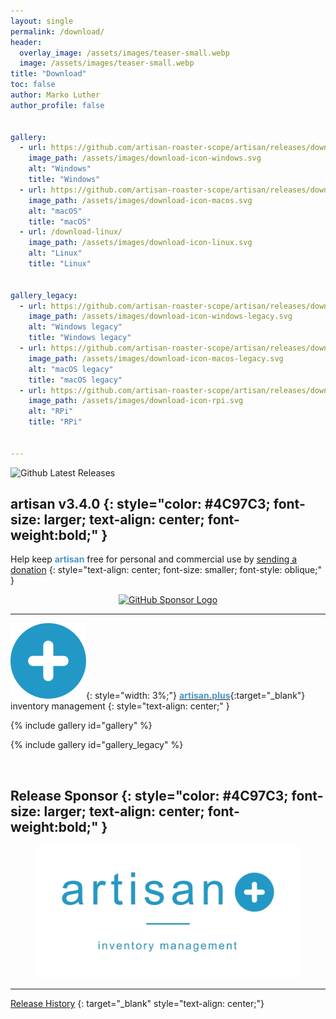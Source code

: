 ```yaml
---
layout: single
permalink: /download/
header:
  overlay_image: /assets/images/teaser-small.webp
  image: /assets/images/teaser-small.webp
title: "Download"
toc: false
author: Marko Luther
author_profile: false


gallery:
  - url: https://github.com/artisan-roaster-scope/artisan/releases/download/v3.4.0/artisan-win-x64-3.4.0-setup.exe
    image_path: /assets/images/download-icon-windows.svg
    alt: "Windows"
    title: "Windows"
  - url: https://github.com/artisan-roaster-scope/artisan/releases/download/v3.4.0/artisan-mac-3.4.0.dmg
    image_path: /assets/images/download-icon-macos.svg
    alt: "macOS"
    title: "macOS"
  - url: /download-linux/
    image_path: /assets/images/download-icon-linux.svg
    alt: "Linux"
    title: "Linux"
    

gallery_legacy:
  - url: https://github.com/artisan-roaster-scope/artisan/releases/download/v3.4.0/artisan-win-x64-legacy-3.4.0-setup.exe
    image_path: /assets/images/download-icon-windows-legacy.svg
    alt: "Windows legacy"
    title: "Windows legacy"
  - url: https://github.com/artisan-roaster-scope/artisan/releases/download/v3.4.0/artisan-mac-legacy-3.4.0.dmg
    image_path: /assets/images/download-icon-macos-legacy.svg
    alt: "macOS legacy"
    title: "macOS legacy"
  - url: https://github.com/artisan-roaster-scope/artisan/releases/download/v3.4.0/artisan-linux-3.4.0_PiOS64-bookworm.deb
    image_path: /assets/images/download-icon-rpi.svg
    alt: "RPi"
    title: "RPi"


---
```


<p><img fetchpriority="high" src="https://img.shields.io/github/downloads/artisan-roaster-scope/artisan/latest/total?logo=github&amp;label=downloads&amp;color=f5f5f5&amp;labelColor=9C9C9C&amp;style=flat" alt="Github Latest Releases" class="align-right" /></p>

**artisan v3.4.0**
{: style="color: #4C97C3; font-size: larger; text-align: center; font-weight:bold;" }
---
Help keep **<span style="color: #4C97C3;">artisan</span>** free for personal and commercial use by [sending a donation](/donate) 
{: style="text-align: center; font-size: smaller; font-style: oblique;" }
<p style="text-align: center;"><a aria-label="Donate to keep Artisan free and going" href="https://github.com/sponsors/artisan-roaster-scope"><img src="https://img.shields.io/static/v1?label=Sponsor&amp;message=%E2%9D%A4&amp;logo=GitHub&amp;color=%23fe8e86" alt="GitHub Sponsor Logo" /></a></p>


---

![image](/assets/images/artisan-plus-logo.svg){: style="width: 3%;"} [<span style="color: #4C97C3;font-weight:bold;">artisan.plus</span>](https://artisan.plus){:target="_blank"} inventory management
{: style="text-align: center;" }

{% include gallery id="gallery" %}


{% include gallery id="gallery_legacy" %}



<br>

**Release Sponsor**
{: style="color: #4C97C3; font-size: larger; text-align: center; font-weight:bold;" }
---

<figure>
      <a aria-label="Release Sponsor artisan.plus" target="_blank" href="https://artisan.plus" title="artisan.plus">
          <img src="/assets/images/artisan-plus.webp" alt="artisan.plus" 
           loading="lazy"
           fetchpriority="low"
           decoding="async"
          />
      </a>
</figure>

---
[Release History](https://github.com/artisan-roaster-scope/artisan/blob/master/wiki/ReleaseHistory.md)
{: target="_blank" style="text-align: center;"}

